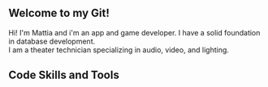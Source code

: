 ## Welcome to my Git!
Hi! I'm Mattia and i'm an app and game developer. I have a solid foundation in database development. <br> I am a theater technician specializing in audio, video, and lighting.

## Code Skills and Tools

